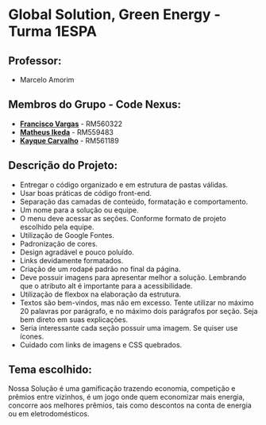 # Global Solution, Green Energy - Turma 1ESPA

## Professor: 
- Marcelo Amorim
## Membros do Grupo - **Code Nexus**:
- [**Francisco Vargas**](https://github.com/Franciscov25) - RM560322
- [**Matheus Ikeda**](https://github.com/Matheus-Eiki) - RM559483
- [**Kayque Carvalho**](https://github.com/Kay-Carv) - RM561189

## Descrição do Projeto:
- Entregar o código organizado e em estrutura de pastas válidas. 
- Usar boas práticas de código front-end. 
- Separação das camadas de conteúdo, formatação e comportamento. 
- Um nome para a solução ou equipe. 
- O menu deve acessar as seções. Conforme formato de projeto escolhido pela equipe. 
- Utilização de Google Fontes. 
- Padronização de cores.
- Design agradável e pouco poluído. 
- Links devidamente formatados. 
- Criação de um rodapé padrão no final da página. 
- Deve possuir imagens para apresentar melhor a solução. Lembrando que o atributo alt é 
importante para a acessibilidade. 
- Utilização de flexbox na elaboração da estrutura. 
- Textos são bem-vindos, mas não em excesso. Tente utilizar no máximo 20 palavras por parágrafo, 
e no máximo dois parágrafos por seção. Seja bem direto em suas explicações. 
- Seria interessante cada seção possuir uma imagem. Se quiser use ícones. 
- Cuidado com links de imagens e CSS quebrados.

## Tema escolhido:
Nossa Solução é uma gamificação trazendo economia, competição e prêmios entre vizinhos, é um jogo onde quem economizar mais energia, concorre aos melhores prêmios, tais como descontos na conta de energia ou em eletrodomésticos.
